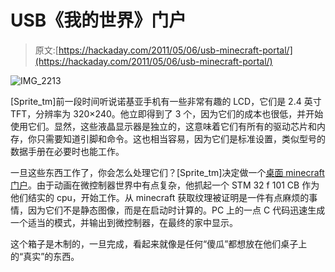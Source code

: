 # USB《我的世界》门户

> 原文:[https://hackaday.com/2011/05/06/usb-minecraft-portal/](https://hackaday.com/2011/05/06/usb-minecraft-portal/)

![](../Images/22760d6b21a9b4b4ba3be9beb3759cfe.png "IMG_2213")

[Sprite_tm]前一段时间听说诺基亚手机有一些非常有趣的 LCD，它们是 2.4 英寸 TFT，分辨率为 320×240。他立即得到了 3 个，因为它们的成本也很低，并开始使用它们。显然，这些液晶显示器是独立的，这意味着它们有所有的驱动芯片和内存，你只需要知道引脚和命令。这也相当容易，因为它们是标准设置，类似型号的数据手册在必要时也能工作。

一旦这些东西工作了，你会怎么处理它们？[Sprite_tm]决定做一个[桌面 minecraft 门户](http://spritesmods.com/?art=mcportal)。由于动画在微控制器世界中有点复杂，他抓起一个 STM 32 f 101 CB 作为他们结实的 cpu，开始工作。从 minecraft 获取纹理被证明是一件有点麻烦的事情，因为它们不是静态图像，而是在启动时计算的。PC 上的一点 C 代码迅速生成一个适当的模式，并输出到微控制器，在最终的家中显示。

这个箱子是木制的，一旦完成，看起来就像是任何“傻瓜”都想放在他们桌子上的“真实”的东西。